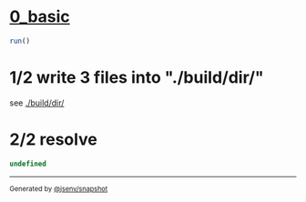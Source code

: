 # [0_basic](../../import_dynamic_and_import_resolve.test.mjs#L18)

```js
run()
```

# 1/2 write 3 files into "./build/dir/"

see [./build/dir/](./build/dir/)

# 2/2 resolve

```js
undefined
```

---

<sub>
  Generated by <a href="https://github.com/jsenv/core/tree/main/packages/tooling/snapshot">@jsenv/snapshot</a>
</sub>
